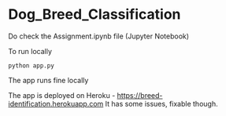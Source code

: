 # Dog_Breed_Classification

Do check the Assignment.ipynb file (Jupyter Notebook)

To run locally
```
python app.py
```
The app runs fine locally

The app is deployed on Heroku - https://breed-identification.herokuapp.com
It has some issues, fixable though.
